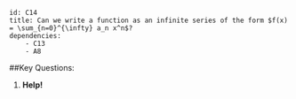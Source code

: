 ````
id: C14
title: Can we write a function as an infinite series of the form $f(x) = \sum_{n=0}^{\infty} a_n x^n$?
dependencies: 
    - C13
    - A8
````
##Key Questions:

1. __Help!__

